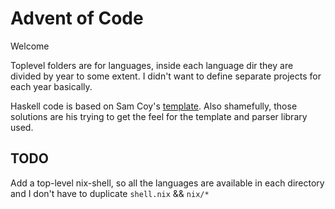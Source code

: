 # Advent of Code #

Welcome

Toplevel folders are for languages, inside each language dir they are divided by year to some extent.
I didn't want to define separate projects for each year basically.

Haskell code is based on Sam Coy's [template](https://github.com/samcoy3/advent-of-code-template). Also shamefully, those solutions are his trying to get the feel for the template and parser library used.

## TODO ##
Add a top-level nix-shell, so all the languages are available in each directory and I don't have to duplicate `shell.nix` && `nix/*`
